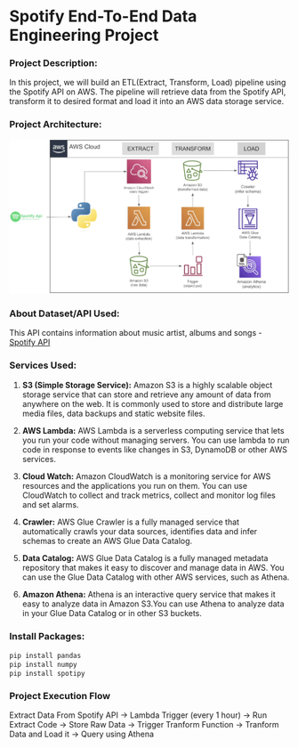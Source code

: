 # Spotify End-To-End Data Engineering Project

### Project Description:

In this project, we will build an ETL(Extract, Transform, Load) pipeline using the Spotify API on AWS. The pipeline will retrieve data from the Spotify API, transform it to desired format and load it into an AWS data storage service.

### Project Architecture: 
![Architecture Diagram](https://github.com/ArpiteshSrivastava/spotify-data-engineering-project/blob/main/Project%20Architecture%20Diagram.png)


### About Dataset/API Used:
This API contains information about music artist, albums and songs - [Spotify API](https://developer.spotify.com/documentation/web-api)

### Services Used:
1. **S3 (Simple Storage Service):** Amazon S3 is a highly scalable object storage service that can store and retrieve any amount of data from anywhere on the web. It is commonly used to store and distribute large media files, data backups and static website files.

2. **AWS Lambda:** AWS Lambda is a serverless computing service that lets you run your code without managing servers. You can use lambda to run code in response to events like changes in S3, DynamoDB or other AWS services.

3. **Cloud Watch:** Amazon CloudWatch is a monitoring service for AWS resources and the applications you run on them. You can use CloudWatch to collect and track metrics, collect and monitor log files and set alarms.

4. **Crawler:** AWS Glue Crawler is a fully managed service that automatically crawls your data sources, identifies data and infer schemas to create an AWS Glue Data Catalog.

5. **Data Catalog:** AWS Glue Data Catalog is a fully managed metadata repository that makes it easy to discover and manage data in AWS. You can use the Glue Data Catalog with other AWS services, such as Athena.

6. **Amazon Athena:** Athena is an interactive query service that makes it easy to analyze data in Amazon S3.You can use Athena to analyze data in your Glue Data Catalog or in other S3 buckets.

### Install Packages:
```
pip install pandas
pip install numpy
pip install spotipy
```

### Project Execution Flow
Extract Data From Spotify API -> Lambda Trigger (every 1 hour) -> Run Extract Code -> Store Raw Data -> Trigger Tranform Function -> Tranform Data and Load it -> Query using Athena
